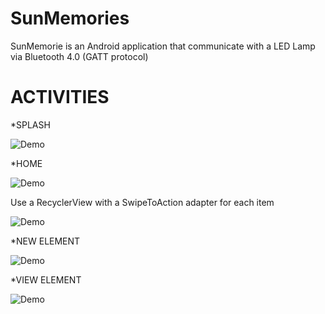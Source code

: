 # SunMemories

SunMemorie is an Android application that communicate with a LED Lamp via Bluetooth 4.0 (GATT protocol)

ACTIVITIES
===================
  *SPLASH 

 ![Demo](screenshots/splash.png)
 
  *HOME
 
  ![Demo](screenshots/home.png)

  Use a RecyclerView with a SwipeToAction adapter for each item

  ![Demo](screenshots/swipe.png)
  
  *NEW ELEMENT
  
  ![Demo](screenshots/new.png)
    
  *VIEW ELEMENT
  
  ![Demo](screenshots/view.png)
